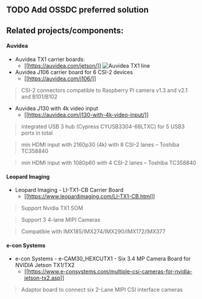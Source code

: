 ## TODO Add OSSDC preferred solution

## Related projects/components:

#### Auvidea

- Auvidea TX1 carrier boards:
    - [[https://auvidea.com/jetson/]]
    ![Auvidea TX1 line](https://auvidea.com/images/auvidea/Auvidea_TX1_line.JPG)
- Auvidea J106 carrier board for 6 CSI-2 devices 
    - [[https://auvidea.com/j106/]]
> CSI-2 connectors compatible to Raspberry Pi camera v1.3 and v2.1 and B101/B102
- Auvidea J130 with 4k video input
    - [[https://auvidea.com/j130-with-4k-video-input/]]
> integrated USB 3 hub (Cypress CYUSB3304-68LTXC) for 5 USB3 ports in total

> min HDMI input with 2160p30 (4k) with 8 CSI-2 lanes – Toshiba TC358840

> min HDMI input with 1080p60 with 4 CSI-2 lanes – Toshiba TC358840

#### Leopard Imaging

- Leopard Imaging - LI-TX1-CB Carrier Board 
    - [[https://www.leopardimaging.com/LI-TX1-CB.html]]
> Support Nvidia TX1 SOM

> Support 3 4-lane MIPI Cameras

> Compatible with IMX185/IMX274/IMX290/IMX172/IMX377

#### e-con Systems

- e-con Systems - e-CAM30_HEXCUTX1 - Six 3.4 MP Camera Board for NVIDIA Jetson TX1/TX2 
    - [[https://www.e-consystems.com/multiple-csi-cameras-for-nvidia-jetson-tx2.asp]]
> Adaptor board to connect six 2-Lane MIPI CSI interface cameras
